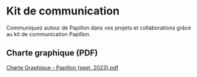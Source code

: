 # Kit de communication
Communiquez autour de Papillon dans vos projets et collaborations grâce au kit de communication Papillon.

## Charte graphique (PDF)
[Charte Graphique - Papillon (sept. 2023).pdf](https://cdn.tryon-lab.fr/Charte%20Graphique%20-%20Papillon%20(sept.%202023).pdf)
